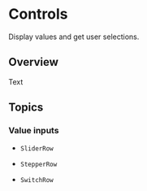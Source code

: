 # Controls

Display values and get user selections.

## Overview

Text

## Topics

### Value inputs

- ``SliderRow``

- ``StepperRow``

- ``SwitchRow``
